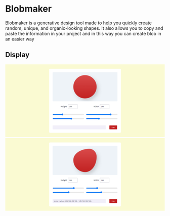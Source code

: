# Blobmaker
Blobmaker is a generative design tool made to help you quickly create random, unique, and organic-looking shapes. It also allows you to copy and paste the information in your project and in this way you can create blob in an easier way

## Display
<img src='img/display.png'>
<img src='img/display2.png'>
